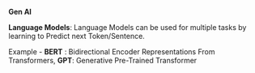 **Gen AI**

**Language Models**: Language Models can be used for multiple tasks by learning to Predict next Token/Sentence.

Example - 
  **BERT** : Bidirectional Encoder Representations From Transformers, 
  **GPT**: Generative Pre-Trained Transformer



